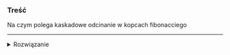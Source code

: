 ### Treść
Na czym polega kaskadowe odcinanie w kopcach fibonacciego

------
<details><summary>Rozwiązanie</summary>
<p>

